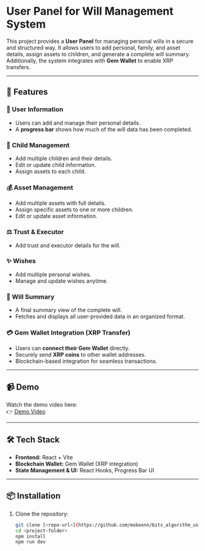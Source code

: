 # User Panel for Will Management System

This project provides a **User Panel** for managing personal wills in a secure and structured way. It allows users to add personal, family, and asset details, assign assets to children, and generate a complete will summary. Additionally, the system integrates with **Gem Wallet** to enable XRP transfers.

---

## 🚀 Features

### 🧑 User Information

-  Users can add and manage their personal details.
-  A **progress bar** shows how much of the will data has been completed.

### 👶 Child Management

-  Add multiple children and their details.
-  Edit or update child information.
-  Assign assets to each child.

### 💰 Asset Management

-  Add multiple assets with full details.
-  Assign specific assets to one or more children.
-  Edit or update asset information.

### ⚖️ Trust & Executor

-  Add trust and executor details for the will.

### ✨ Wishes

-  Add multiple personal wishes.
-  Manage and update wishes anytime.

### 📑 Will Summary

-  A final summary view of the complete will.
-  Fetches and displays all user-provided data in an organized format.

### 💳 Gem Wallet Integration (XRP Transfer)

-  Users can **connect their Gem Wallet** directly.
-  Securely send **XRP coins** to other wallet addresses.
-  Blockchain-based integration for seamless transactions.

---

## 📹 Demo

Watch the demo video here:  
👉 [Demo Video](https://res.cloudinary.com/dgjwmmiz6/video/upload/v1755369509/bits_algorithm_user_panel_srcgit.mp4)

---

## 🛠️ Tech Stack

-  **Frontend:** React + Vite
-  **Blockchain Wallet:** Gem Wallet (XRP integration)
-  **State Management & UI:** React Hooks, Progress Bar UI

---

## 📦 Installation

1. Clone the repository:

   ```bash
   git clone [<repo-url>](https://github.com/mobeenn/bits_algorithm_user_panel.git)
   cd <project-folder>
   npm install
   npm run dev
   ```
